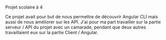 
Projet scolaire à 4

Ce projet avait pour but de nous permettre de découvrir Angular CLI mais aussi de nous améliorer sur les API.
J'ai pour ma part travailler sur la partie serveur / API du projet avec un camarade, pendant que deux autres travaillaient eux sur la partie Client / Angular.

